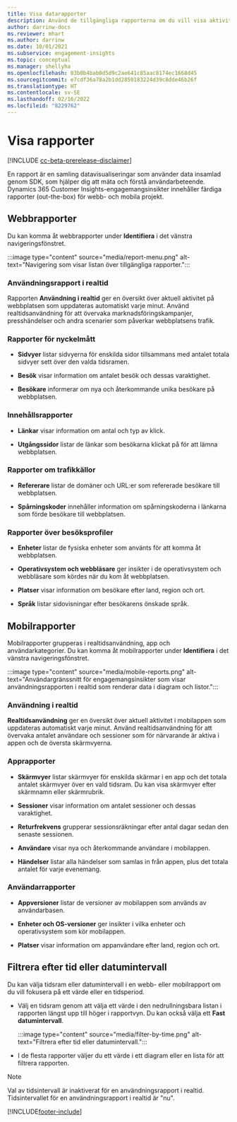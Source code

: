```yaml
---
title: Visa datarapporter
description: Använd de tillgängliga rapporterna om du vill visa aktiviteten i realtid på webbplatsen.
author: darrinw-docs
ms.reviewer: mhart
ms.author: darrinw
ms.date: 10/01/2021
ms.subservice: engagement-insights
ms.topic: conceptual
ms.manager: shellyha
ms.openlocfilehash: 03b0b4bab0d5d9c2ae641c85aac8174ec1668d45
ms.sourcegitcommit: e7cdf36a78a2b1dd2850183224d39c8dde46b26f
ms.translationtype: HT
ms.contentlocale: sv-SE
ms.lasthandoff: 02/16/2022
ms.locfileid: "8229762"
---
```

# <a name="view-reports"></a>Visa rapporter

[!INCLUDE [cc-beta-prerelease-disclaimer](includes/cc-beta-prerelease-disclaimer.md)]

En rapport är en samling datavisualiseringar som använder data insamlad genom SDK, som hjälper dig att mäta och förstå användarbeteende. Dynamics 365 Customer Insights-engagemangsinsikter innehåller färdiga rapporter (out-the-box) för webb- och mobila projekt.  

## <a name="web-reports"></a>Webbrapporter

Du kan komma åt webbrapporter under **Identifiera** i det vänstra navigeringsfönstret.

:::image type="content" source="media/report-menu.png" alt-text="Navigering som visar listan över tillgängliga rapporter.":::

### <a name="real-time-usage-report"></a>Användningsrapport i realtid

Rapporten **Användning i realtid** ger en översikt över aktuell aktivitet på webbplatsen som uppdateras automatiskt varje minut. Använd realtidsanvändning för att övervaka marknadsföringskampanjer, presshändelser och andra scenarier som påverkar webbplatsens trafik.

### <a name="key-metrics-reports"></a>Rapporter för nyckelmått

- **Sidvyer** listar sidvyerna för enskilda sidor tillsammans med antalet totala sidvyer sett över den valda tidsramen.

- **Besök** visar information om antalet besök och dessas varaktighet.

- **Besökare** informerar om nya och återkommande unika besökare på webbplatsen.

### <a name="content-reports"></a>Innehållsrapporter

- **Länkar** visar information om antal och typ av klick.

- **Utgångssidor** listar de länkar som besökarna klickat på för att lämna webbplatsen.

### <a name="traffic-sources-reports"></a>Rapporter om trafikkällor

- **Refererare** listar de domäner och URL:er som refererade besökare till webbplatsen.

- **Spårningskoder** innehåller information om spårningskoderna i länkarna som förde besökare till webbplatsen.

### <a name="visitor-profiles-reports"></a>Rapporter över besöksprofiler

- **Enheter** listar de fysiska enheter som använts för att komma åt webbplatsen.

- **Operativsystem och webbläsare** ger insikter i de operativsystem och webbläsare som kördes när du kom åt webbplatsen.

- **Platser** visar information om besökare efter land, region och ort.

- **Språk** listar sidovisningar efter besökarens önskade språk.

## <a name="mobile-reports"></a>Mobilrapporter

Mobilrapporter grupperas i realtidsanvändning, app och användarkategorier. Du kan komma åt mobilrapporter under **Identifiera** i det vänstra navigeringsfönstret.   

:::image type="content" source="media/mobile-reports.png" alt-text="Användargränssnitt för engagemangsinsikter som visar användningsrapporten i realtid som renderar data i diagram och listor.":::   

### <a name="real-time-usage"></a>Användning i realtid

**Realtidsanvändning** ger en översikt över aktuell aktivitet i mobilappen som uppdateras automatiskt varje minut. Använd realtidsanvändning för att övervaka antalet användare och sessioner som för närvarande är aktiva i appen och de översta skärmvyerna.

### <a name="app-reports"></a>Apprapporter

- **Skärmvyer** listar skärmvyer för enskilda skärmar i en app och det totala antalet skärmvyer över en vald tidsram. Du kan visa skärmvyer efter skärmnamn eller skärmrubrik.

- **Sessioner** visar information om antalet sessioner och dessas varaktighet.

- **Returfrekvens** grupperar sessionsräkningar efter antal dagar sedan den senaste sessionen.

- **Användare** visar nya och återkommande användare i mobilappen.

- **Händelser** listar alla händelser som samlas in från appen, plus det totala antalet för varje evenemang.

### <a name="user-reports"></a>Användarrapporter

- **Appversioner** listar de versioner av mobilappen som används av användarbasen.

- **Enheter och OS-versioner** ger insikter i vilka enheter och operativsystem som kör mobilappen.

- **Platser** visar information om appanvändare efter land, region och ort.

## <a name="filter-by-time-or-date-range"></a>Filtrera efter tid eller datumintervall

Du kan välja tidsram eller datumintervall i en webb- eller mobilrapport om du vill fokusera på ett värde eller en tidsperiod. 

- Välj en tidsram genom att välja ett värde i den nedrullningsbara listan i rapporten längst upp till höger i rapportvyn. Du kan också välja ett **Fast datumintervall**. 

  :::image type="content" source="media/filter-by-time.png" alt-text="Filtrera efter tid eller datumintervall.":::   

- I de flesta rapporter väljer du ett värde i ett diagram eller en lista för att filtrera rapporten.

> [!NOTE]
> Val av tidsintervall är inaktiverat för en användningsrapport i realtid. Tidsintervallet för en användningsrapport i realtid är "nu".


[!INCLUDE[footer-include](../includes/footer-banner.md)]
